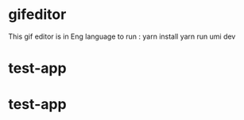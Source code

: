 # gifeditor
This gif editor is in Eng language to run :
yarn install
yarn run
umi dev
# test-app
# test-app
